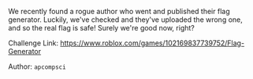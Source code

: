 We recently found a rogue author who went and published their flag generator. Luckily, we've checked and they've uploaded the wrong one, and so the real flag is safe! Surely we're good now, right?

Challenge Link: https://www.roblox.com/games/102169837739752/Flag-Generator

Author: `apcompsci`

